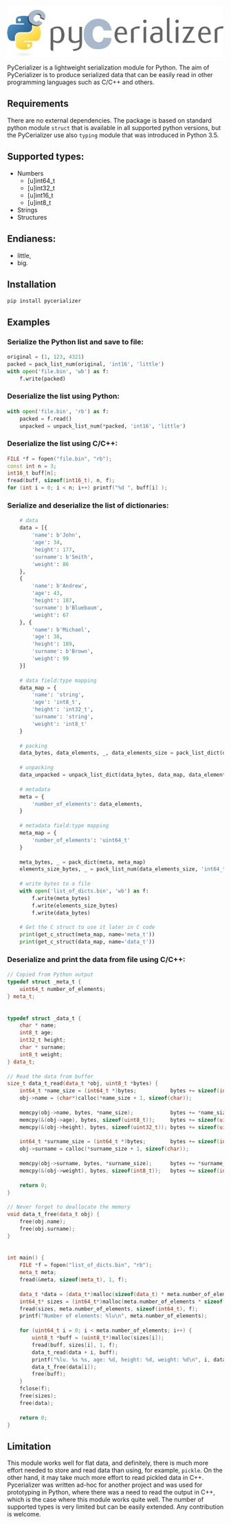 <img src="pycerializer.png" alt="PyCerializer" />

PyCerializer is a lightweight serialization module for Python. 
The aim of PyCerializer is to produce serialized data that 
can be easily read in other programming languages such 
as C/C++ and others.

## Requirements
There are no external dependencies.
The package is based on standard python module `struct`
that is available in all supported python versions, but
the PyCerializer use also `typing` module that was introduced 
in Python 3.5.

## Supported types:

- Numbers
    - [u]int64_t
    - [u]int32_t
    - [u]int16_t
    - [u]int8_t
- Strings
- Structures

## Endianess:
- little,
- big.

## Installation
```
pip install pycerializer
```

## Examples

### Serialize the Python list and save to file:
```python
original = (1, 123, 4321)
packed = pack_list_num(original, 'int16', 'little')
with open('file.bin', 'wb') as f:
    f.write(packed)
```

### Deserialize the list using Python:
```python
with open('file.bin', 'rb') as f:
    packed = f.read()
    unpacked = unpack_list_num(*packed, 'int16', 'little')
```

### Deserialize the list using C/C++:
```cpp
FILE *f = fopen("file.bin", "rb");
const int n = 3;
int16_t buff[n];
fread(buff, sizeof(int16_t), n, f);
for (int i = 0; i < n; i++) printf("%d ", buff[i] );
```

### Serialize and deserialize the list of dictionaries:
```python
    # data
    data = [{
        'name': b'John',
        'age': 34,
        'height': 177,
        'surname': b'Smith',
        'weight': 86
    }, 
    {
        'name': b'Andrew',
        'age': 43,
        'height': 187,
        'surname': b'Bluebaum',
        'weight': 67
    }, {
        'name': b'Michael',
        'age': 38,
        'height': 189,
        'surname': b'Brown',
        'weight': 99
    }]

    # data field:type mapping
    data_map = {
        'name': 'string',
        'age': 'int8_t',
        'height': 'int32_t',
        'surname': 'string',
        'weight': 'int8_t'
    }

    # packing
    data_bytes, data_elements, _, data_elements_size = pack_list_dict(data, data_map)

    # unpacking
    data_unpacked = unpack_list_dict(data_bytes, data_map, data_elements)

    # metadata
    meta = {
        'number_of_elements': data_elements,
    }

    # metadata field:type mapping
    meta_map = {
        'number_of_elements': 'uint64_t'
    }

    meta_bytes, _ = pack_dict(meta, meta_map)
    elements_size_bytes, _ = pack_list_num(data_elements_size, 'int64_t')

    # write bytes to a file
    with open('list_of_dicts.bin', 'wb') as f:
        f.write(meta_bytes)
        f.write(elements_size_bytes)
        f.write(data_bytes)

    # Get the C struct to use it later in C code
    print(get_c_struct(meta_map, name='meta_t'))
    print(get_c_struct(data_map, name='data_t'))
```

### Deserialize and print the data from file using C/C++:
```cpp
// Copied from Python output
typedef struct _meta_t {
    uint64_t number_of_elements;
} meta_t;


typedef struct _data_t {
    char * name;
    int8_t age;
    int32_t height;
    char * surname;
    int8_t weight;
} data_t;

// Read the data from buffer
size_t data_t_read(data_t *obj, uint8_t *bytes) {
    int64_t *name_size = (int64_t *)bytes;           bytes += sizeof(int64_t);
    obj->name = (char*)calloc(*name_size + 1, sizeof(char));

    memcpy(obj->name, bytes, *name_size);            bytes += *name_size;
    memcpy(&(obj->age), bytes, sizeof(uint8_t));     bytes += sizeof(uint8_t);
    memcpy(&(obj->height), bytes, sizeof(uint32_t)); bytes += sizeof(uint32_t);

    int64_t *surname_size = (int64_t *)bytes;        bytes += sizeof(int64_t);
    obj->surname = calloc(*surname_size + 1, sizeof(char));

    memcpy(obj->surname, bytes, *surname_size);      bytes += *surname_size;
    memcpy(&(obj->weight), bytes, sizeof(int8_t));   bytes += sizeof(int8_t);

    return 0;
}

// Never forget to deallocate the memory
void data_t_free(data_t obj) {
    free(obj.name);
    free(obj.surname);
}


int main() {
    FILE *f = fopen("list_of_dicts.bin", "rb");
    meta_t meta;
    fread(&meta, sizeof(meta_t), 1, f);

    data_t *data = (data_t*)malloc(sizeof(data_t) * meta.number_of_elements);
    int64_t* sizes = (int64_t*)malloc(meta.number_of_elements * sizeof(int64_t*));
    fread(sizes, meta.number_of_elements, sizeof(int64_t), f);
    printf("Number of elements: %lu\n", meta.number_of_elements);

    for (uint64_t i = 0; i < meta.number_of_elements; i++) {
        uint8_t *buff = (uint8_t*)malloc(sizes[i]);
        fread(buff, sizes[i], 1, f);
        data_t_read(data + i, buff);
        printf("%lu. %s %s, age: %d, height: %d, weight: %d\n", i, data[i].name, data[i].surname, data[i].age, data[i].height, data[i].weight);
        data_t_free(data[i]);
        free(buff);
    }
    fclose(f);
    free(sizes);
    free(data);

    return 0;
}
```

## Limitation
This module works well for flat data, and definitely, there is much more effort needed to store and read data than using, for example, `pickle`. 
On the other hand, it may take much more effort to read pickled data in C++.
Pycerializer was written ad-hoc for another project and was used for prototyping in Python, where there was a need to read the output in C++, which is the case where this module works quite well.
The number of supported types is very limited but can be easily extended.
Any contribution is welcome.
